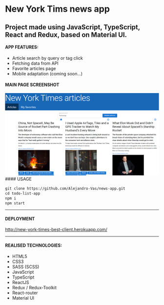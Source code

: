 # New York Tims news app

## Project made using JavaScript, TypeScript, React and Redux, based on Material UI.

#### APP FEATURES:

- Article search by query or tag click
- Fetching data from API
- Favorite articles page
- Mobile adaptation (coming soon...)

#### MAIN PAGE SCREENSHOT

<img src="https://github.com/Alejandro-Vas/news-app/blob/master/MainPageScreen.png?raw=true" alt="main page screenshot"/>
#### USAGE

```
git clone https://github.com/Alejandro-Vas/news-app.git
cd todo-list-app
npm i
npm start
```

---

#### DEPLOYMENT

http://new-york-times-best-client.herokuapp.com/

---

#### REALISED TECHNOLOGIES:

- HTML5
- CSS3
- SASS (SCSS)
- JavaScript
- TypeScript
- ReactJS
- Redux / Redux-Toolkit
- React-router
- Material UI
